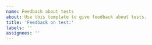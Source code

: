 ```yaml
---
name: Feedback about tests
about: Use this template to give feedback about tests.
title: 'Feedback on test:'
labels: ''
assignees: ''
---
```


<!--
  Each test plan should have an issue, linked from the appropriate card in https://github.com/w3c/aria-at/projects/1

  If possible, please provide feedback in the existing issue. Thank you!
-->
